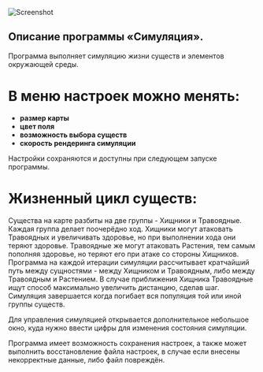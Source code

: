 
![Screenshot](https://github.com/user-attachments/assets/324e8c59-1330-4c7b-be8a-a3f86ed180c5)

## Описание программы «Симуляция».
Программа выполняет симуляцию жизни существ и элементов окружающей среды.

# В меню настроек можно менять:
- **размер карты**
- **цвет поля**
- **возможность выбора существ**
- **скорость рендеринга симуляции**

Настройки сохраняются и доступны при следующем запуске программы.

# Жизненный цикл существ:
Существа на карте разбиты на две группы - Хищники и Травоядные. Каждая группа
делает поочерёдно ход. Хищники могут атаковать Травоядных и увеличивать здоровье, но при выполнении хода
они теряют здоровье. Травоядные же могут атаковать Растения, тем самым пополняя здоровье, но теряют его
при атаке со стороны Хищников. Программа на каждой итерации симуляции рассчитывает кратчайший путь между
сущностями - между Хищником и Травоядным, либо между Травоядным и Растением. В случае приближения Хищника
Травоядные ищут способ максимально увеличить дистанцию, сделав шаг.
Симуляция завершается когда погибает вся популяция той или иной группы существ.

Для управления симуляцией открывается дополнительное небольшое окно, куда нужно ввести цифры для изменения
состояния симуляции.

Программа имеет возможность сохранения настроек, а также может выполнить восстановление файла настроек,
в случае если внесены некорректные данные, либо файл повреждён.
